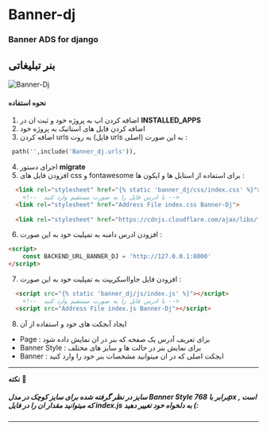 # Banner-dj
### Banner ADS for django
## بنر تبلیغاتی

![Banner-Dj](https://s6.uupload.ir/files/pizzle_-_google_chrome_8_13_2022_9_28_21_pm_(2)_lwvq.png)

#### نحوه استفاده
1. اضافه کردن اپ به پروژه خود و ثبت ان در **INSTALLED_APPS**
2. اضافه کردن فایل های استاتیک به پروژه خود
3. اضافه کردن urls به روت  (فایل urls اصلی) به این صورت :
 ```python
  path('',include('Banner_dj.urls')),
```
4. اجرای دستور **migrate**
5. افزودن فایل های css و fontawesome برای استفاده از استایل ها و ایکون ها :
```html
  <link rel="stylesheet" href="{% static 'banner_dj/css/index.css' %}">
    <!--  یا ادرس فایل را به صورت مستقیم وارد کنید -->
  <link rel="stylesheet" href="Address File index.css Banner-Dj">
  
  <link rel="stylesheet" href="https://cdnjs.cloudflare.com/ajax/libs/font-awesome/4.7.0/css/font-awesome.min.css">
```
6.  افزودن ادرس دامنه به تمپلیت خود به این صورت :
```html 
<script>
    const BACKEND_URL_BANNER_DJ = 'http://127.0.0.1:8000'
</script>
```
7. افزودن فایل جاوااسکریپت به تمپلیت خود به این صورت :
```html
  <script src="{% static 'banner_dj/js/index.js' %}"></script>
    <!--  یا ادرس فایل را به صورت مستقیم وارد کنید --> 
  <script src="Address File index.js Banner-Dj"></script>
```
8. ایجاد آبجکت های خود و استفاده از آن
- Page : برای تعریف آدرس یک صفحه که بنر در ان نمایش داده شود
- Banner Style :  برای نمایش بنر در حالت ها و سایز های مختلف
- Banner : ابجکت اصلی که در ان میتوانید مشخصات بنر خود را وارد کنید

---
**نکته** 📝 
#####  سایز در نظر گرفته شده برای سایز کوچک در مدل _Banner Style_ برابر با _768px_ است , که میتوانید مقدار ان را در فایل _index.js_ به دلخواه خود تغییر دهید (:
---
